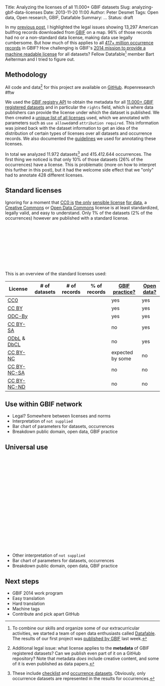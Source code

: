 Title: Analyzing the licenses of all 11.000+ GBIF datasets
Slug: analyzing-gbif-data-licenses
Date: 2013-11-20 11:00
Author: Peter Desmet
Tags: Open data, Open research, GBIF, Datafable
Summary: ...
Status: draft

<script src="http://d3js.org/d3.v3.min.js"></script>
<script src="http://datafable.github.io/gbif-data-licenses/charts/js/nv.d3.min.js"></script>
<script src="http://datafable.github.io/gbif-data-licenses/charts/js/data.js"></script>
<script src="http://datafable.github.io/gbif-data-licenses/charts/js/charts.js"></script>
<link href="http://datafable.github.io/gbif-data-licenses/charts/css/nv.d3.min.css" rel="stylesheet" type="text/css">

In my [previous post](|filename|illegal-bullfrogs.md), I highlighted the legal issues showing 13,297 American bullfrog records downloaded from [GBIF](http://www.gbif.org) on a map. 96% of those records had no or a non-standard data license, making data use legally cumbersome. But how much of this applies to all [417+ million occurrence records](http://www.gbif.org/occurrence) in GBIF? How challenging is GBIF's [2014 mission to provide a machine readable license](|filename|gbif-data-license.md) for all datasets? Fellow Datafable[^1] member Bart Aelterman and I tried to figure out.

[^1]: To combine our skills and organize some of our extracurricular activities, we started a team of open data enthusiasts called [Datafable](https://twitter.com/datafable). The results of our first project was [published by GBIF](http://www.gbif.org/page/2991) last week.

## Methodology

All code and data[^2] for this project are available on [GitHub](https://github.com/Datafable/gbif-data-licenses). #openresearch #ftw

[^2]: Additional legal issue: what license applies to the **metadata** of GBIF registered datasets? Can we publish even part of it on a GitHub repository? Note that metadata *does* include creative content, and some of it is even published as data papers.

We used the [GBIF registry API](http://www.gbif.org/developer/registry) to obtain the metadata for all [11.000+ GBIF registered datasets](http://www.gbif.org/dataset/) and in particular the `rights` field, which is where data publishers can provide the license under which the dataset is published. We then created a [unique list of all licenses](https://github.com/Datafable/gbif-data-licenses/blob/master/data/licenses.csv) used, which we annotated with parameters such as `use allowed`and `attribution required`. This information was joined back with the dataset information to get an idea of the distribution of certain types of licenses over all datasets and occurrence records. We also documented the [guidelines](https://github.com/Datafable/gbif-data-licenses/blob/master/guidelines.md) we used for annotating these licenses.

In total we analyzed 11.972 datasets[^3] and 415.412.644 occurrences. The first thing we noticed is that only 10% of those datasets (26% of the occurrences) have a license. This is problematic (more on how to interpret this further in this post), but it had the welcome side effect that we "only" had to annotate 428 different licenses.

[^3]: These include [checklist](http://www.gbif.org/dataset/search?type=CHECKLIST) and [occurrence datasets](http://www.gbif.org/dataset/search?type=OCCURRENCE). Obviously, only occurrence datasets are represented in the results for occurrences.

## Standard licenses

Ignoring for a moment that [CC0 is](http://www.canadensys.net/2012/why-we-should-publish-our-data-under-cc0) [the only](http://blog.datadryad.org/2011/10/05/why-does-dryad-use-cc0/) [sensible license](http://doi.org/10.6084/m9.figshare.799766) [for data](|filename|gbif-data-license.md), a [Creative Commons](http://creativecommons.org/licenses/) or [Open Data Commons](http://opendatacommons.org/licenses/) license is at least standardized, legally valid, and easy to understand. Only 1% of the datasets (2% of the occurrences) however are published with a standard license.

<div class="clearfix">
    <svg id="chart1" class="chart" style="float:left; width: 50%;"></svg>
    <svg id="chart2" class="chart" style="float:left; width: 50%;"></svg>
</div>

This is an overview of the standard licenses used:

License | # of datasets | # of records | % of records | [GBIF practice?](https://dl.dropboxusercontent.com/u/639486/GBIF_Consultation_Standard_Data_Licences.pdf) | [Open data?](http://opendefinition.org/okd/)
--- | --- | --- | --- | --- | ---
[CC0](http://creativecommons.org/publicdomain/zero/1.0/) |||| yes | yes
[CC BY](http://creativecommons.org/licenses/by/3.0/) |||| yes | yes
[ODC-By](http://opendatacommons.org/licenses/by/1.0/) |||| yes | yes
[CC BY-SA](http://creativecommons.org/licenses/by-sa/3.0/) |||| no | yes
[ODbL](http://opendatacommons.org/licenses/odbl/1.0/) & [DbCL](http://opendatacommons.org/licenses/dbcl/1.0/) |||| no | yes
[CC BY-NC](http://creativecommons.org/licenses/by-nc/3.0/) |||| expected by some | no
[CC BY-NC-SA](http://creativecommons.org/licenses/by-nc-sa/3.0/) |||| no | no
[CC BY-NC-ND](http://creativecommons.org/licenses/by-nc-nd/3.0/) |||| no | no

## Use within GBIF network

* Legal? Somewhere between licenses and norms
* Interpretation of `not supplied`
* Bar chart of parameters for datasets, occurrences
* Breakdown public domain, open data, GBIF practice

## Universal use

<div><svg id="chart3" class="chart"></svg></div>

<div><svg id="chart4" class="chart"></svg></div>

* Other interpretation of `not supplied`
* Bar chart of parameters for datasets, occurrences
* Breakdown public domain, open data, GBIF practice

## Next steps

* GBIF 2014 work program
* Easy translation
* Hard translation
* Machine tags
* Contribute and pick apart GitHub
